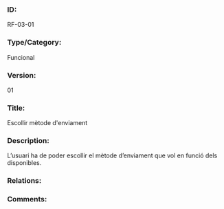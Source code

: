 ### ID:

RF-03-01

### Type/Category:

Funcional

### Version:

01

### Title: 

Escollir mètode d'enviament

### Description:

L’usuari ha de poder escollir el mètode d’enviament que vol en funció dels disponibles. 

### Relations:



### Comments:


